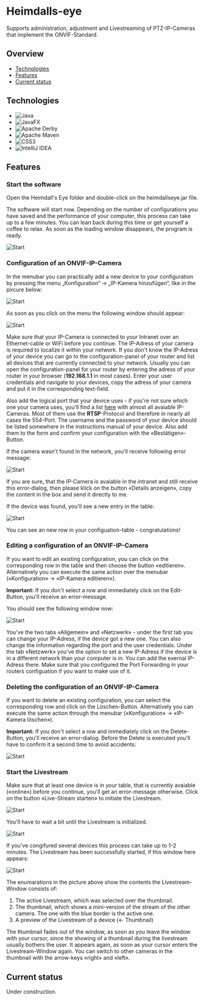 # Heimdalls-eye
Supports administration, adjustment and Livestreaming of PTZ-IP-Cameras that implement the ONVIF-Standard.

## Overview
* [Technologies](#technologies)
* [Features](#features)
* [Current status](#current-status)

## Technologies 

* ![Java](https://img.shields.io/badge/java-%23ED8B00.svg?style=for-the-badge&logo=openjdk&logoColor=white)
* ![JavaFX](https://img.shields.io/badge/javafx-%23FF0000.svg?style=for-the-badge&logo=javafx&logoColor=white)
* ![Apache Derby](https://db.apache.org/derby/logo/final_logowithtext120.png)
* ![Apache Maven](https://img.shields.io/badge/Apache%20Maven-C71A36?style=for-the-badge&logo=Apache%20Maven&logoColor=white)
* ![CSS3](https://img.shields.io/badge/css3-%231572B6.svg?style=for-the-badge&logo=css3&logoColor=white)
* ![IntelliJ IDEA](https://img.shields.io/badge/IntelliJIDEA-000000.svg?style=for-the-badge&logo=intellij-idea&logoColor=white)


## Features

### Start the software

Open the Heimdall's Eye folder and double-click on the heimdallseye.jar file. 

The software will start now. Depending on the number of configurations you have saved and the performance of your computer, this process can take up to a few minutes. 
You can lean back during this time or get yourself a coffee to relax. As soon as the loading window disappears, the program is ready.

![Start](./he_1.png)

### Configuration of an ONVIF-IP-Camera

In the menubar you can practically add a new device to your configuration by pressing the menu „Konfiguration“ -> „IP-Kamera hinzufügen“, like in the pircure below: 

![Start](./he_2.png)

As soon as you click on the menu the following window should appear:

![Start](./he_3.png)

Make sure that your IP-Camera is connected to your Intranet over an Ethernet-cable or WiFi before you continue. The IP-Adress of your camera is required to localize it within your network. If you don't know the IP-Adress of your device you can go to the configuration-panel of your router and list all devices that are currently connected to your network. Usually you can open the configuration-panel for your router by entering the adress of your router in your browser (**192.168.1.1** in most cases). Enter your user credentials and navigate to your devices, copy the adress of your camera and put it in the corresponding text-field.

Also add the logical port that your device uses - if you're not sure which one your camera uses, you'll find a list [here](https://www.ispyconnect.com/sources.aspx) with almost all avaiable IP-Cameras. Most of them use the **RTSP**-Protocol and therefore in nearly all cases the 554-Port.
The username and the password of your device should be listed somewhere in the instructions manual of your device. Also add them to the form and confirm your configuration with the «Bestätigen»-Button.

If the camera wasn't found in the network, you'll receive following error message:

![Start](./he_4.png)

If you are sure, that the IP-Camera is avaiable in the intranet and still receive this error-dialog, then please klick on the button «Details anzeigen», copy the content in the box and send it directly to me.

If the device was found, you'll see a new entry in the table:

![Start](./he_5.png)

You can see an new row in your configuation-table - congratulations!

### Editing a configuration of an ONVIF-IP-Camera

If you want to edit an existing configuration, you can click on the corresponding row in the table and then choose the button «editieren». Alternatively you can execute the same action over the menubar («Konfiguration» -> «IP-Kamera editieren»). 

**Important:** If you don't select a row and immediately click on the Edit-Button, you'll receive an error-message.

You should see the following window now:

![Start](./he_6.png)

You've the two tabs «Allgemein» and «Netzwerk» - under the first tab you can change your IP-Adress, if the device got a new one. You can also change the information regarding the port and the user credentials. Under the tab «Netzwerk» you've the option to set a new IP-Adress if the device is in a different network than your computer is in. You can add the exernal IP-Adress there. Make sure that you configured the Port Forwarding in your routers configuation if you want to make use of it. 

### Deleting the configuration of an ONVIF-IP-Camera

If you want to delete an existing configuration, you can select the corresponding row and click on the Löschen-Button. Alternatively you can execute the same action through the menubar («Konfiguration» -> «IP-Kamera löschen»).

**Important:** If you don't select a row and immediately click on the Delete-Button, you'll receive an error-dialog. Before the Delete is executed you'll have to confirm it a second time to avoid accidents:

![Start](./he_7.png)

### Start the Livestream

Make sure that at least one device is in your table, that is currently avaiable («online») before you continue, you'll get an error-message otherwise. 
Click on the button «Live-Stream starten» to initiate the Livestream. 

![Start](./he_8.png)

You'll have to wait a bit until the Livestream is initialized.

![Start](./he_9.png)

If you've congifured several devices this process can take up to 1-2 minutes. The Livestream has been successfully started, if this window here appears: 

![Start](./he_11.png)

The enumarations in the picture above show the contents the Livestream-Window consists of:
1. The active Livestream, which was selected over the thumbnail.
2. The thumbnail, which shows a mini-version of the stream of the other camera. The one with the blue border is the active one.
3. A preview of the Livestream of a device (<- Thumbnail)

The thumbnail fades out of the window, as soon as you leave the window with your cursor, since the showing of a thumbnail during the livestream usually bothers the user. It appears again, as soon as your cursor enters the Livestream-Window again. You can switch to other cameras in the thumbnail with the arrow-keys «right» and «left».



## Current status
Under construction. 

